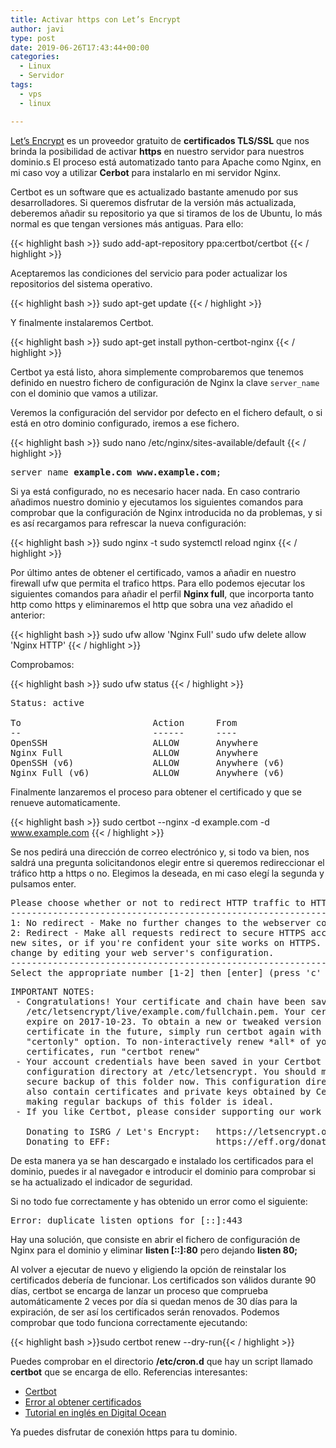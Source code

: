 ```yaml
---
title: Activar https con Let’s Encrypt
author: javi
type: post
date: 2019-06-26T17:43:44+00:00
categories:
  - Linux
  - Servidor
tags:
  - vps
  - linux

---
```

[Let&#8217;s Encrypt][1] es un proveedor gratuito de **certificados TLS/SSL** que nos brinda la posibilidad de activar **https** en nuestro servidor para nuestros dominio.s El proceso está automatizado tanto para Apache como Nginx, en mi caso voy a utilizar **Cerbot** para instalarlo en mi servidor Nginx.

Certbot es un software que es actualizado bastante amenudo por sus desarrolladores. Si queremos disfrutar de la versión más actualizada, deberemos añadir su repositorio ya que si tiramos de los de Ubuntu, lo más normal es que tengan versiones más antiguas. Para ello:

{{< highlight bash >}}
sudo add-apt-repository ppa:certbot/certbot
{{< / highlight >}}

Aceptaremos las condiciones del servicio para poder actualizar los repositorios del sistema operativo.

{{< highlight bash >}}
sudo apt-get update
{{< / highlight >}}

Y finalmente instalaremos Certbot.

{{< highlight bash >}}
sudo apt-get install python-certbot-nginx
{{< / highlight >}}

Certbot ya está listo, ahora simplemente comprobaremos que tenemos definido en nuestro fichero de configuración de Nginx la clave `server_name` con el dominio que vamos a utilizar.

Veremos la configuración del servidor por defecto en el fichero default, o si está en otro dominio configurado, iremos a ese fichero.

{{< highlight bash >}}
sudo nano /etc/nginx/sites-available/default
{{< / highlight >}}

<pre class="crayon:false">server_name <strong>example.com www.example.com</strong>;</pre>

Si ya está configurado, no es necesario hacer nada. En caso contrario añadimos nuestro dominio y ejecutamos los siguientes comandos para comprobar que la configuración de Nginx introducida no da problemas, y si es así recargamos para refrescar la nueva configuración:

{{< highlight bash >}}
sudo nginx -t
    sudo systemctl reload nginx
{{< / highlight >}}

Por último antes de obtener el certificado, vamos a añadir en nuestro firewall ufw que permita el trafico https. Para ello podemos ejecutar los siguientes comandos para añadir el perfil **Nginx full**, que incorporta tanto http como https y eliminaremos el http que sobra una vez añadido el anterior:

{{< highlight bash >}}
sudo ufw allow 'Nginx Full'
    sudo ufw delete allow 'Nginx HTTP'
{{< / highlight >}}

Comprobamos:

{{< highlight bash >}}
sudo ufw status
{{< / highlight >}}

<pre class="crayon:false">
Status: active

To                         Action      From
--                         ------      ----
OpenSSH                    ALLOW       Anywhere
Nginx Full                 ALLOW       Anywhere
OpenSSH (v6)               ALLOW       Anywhere (v6)
Nginx Full (v6)            ALLOW       Anywhere (v6)
</pre>

Finalmente lanzaremos el proceso para obtener el certificado y que se renueve automaticamente.

{{< highlight bash >}}
sudo certbot --nginx -d example.com -d www.example.com
{{< / highlight >}}

Se nos pedirá una dirección de correo electrónico y, si todo va bien, nos saldrá una pregunta solicitandonos elegir entre si queremos redireccionar el tráfico http a https o no. Elegimos la deseada, en mi caso elegí la segunda y pulsamos enter.

<pre class="crayon:false">
Please choose whether or not to redirect HTTP traffic to HTTPS, removing HTTP access.
-------------------------------------------------------------------------------
1: No redirect - Make no further changes to the webserver configuration.
2: Redirect - Make all requests redirect to secure HTTPS access. Choose this for
new sites, or if you're confident your site works on HTTPS. You can undo this
change by editing your web server's configuration.
-------------------------------------------------------------------------------
Select the appropriate number [1-2] then [enter] (press 'c' to cancel):
</pre>

<pre class="crayon:false">
IMPORTANT NOTES:
 - Congratulations! Your certificate and chain have been saved at
   /etc/letsencrypt/live/example.com/fullchain.pem. Your cert will
   expire on 2017-10-23. To obtain a new or tweaked version of this
   certificate in the future, simply run certbot again with the
   "certonly" option. To non-interactively renew *all* of your
   certificates, run "certbot renew"
 - Your account credentials have been saved in your Certbot
   configuration directory at /etc/letsencrypt. You should make a
   secure backup of this folder now. This configuration directory will
   also contain certificates and private keys obtained by Certbot so
   making regular backups of this folder is ideal.
 - If you like Certbot, please consider supporting our work by:

   Donating to ISRG / Let's Encrypt:   https://letsencrypt.org/donate
   Donating to EFF:                    https://eff.org/donate-le
</pre>

De esta manera ya se han descargado e instalado los certificados para el dominio, puedes ir al navegador e introducir el dominio para comprobar si se ha actualizado el indicador de seguridad.

Si no todo fue correctamente y has obtenido un error como el siguiente:

<pre class="crayon:false">Error: duplicate listen options for [::]:443</pre>

Hay una solución, que consiste en abrir el fichero de configuración de Nginx para el dominio y eliminar **listen [::]:80** pero dejando **listen 80;**

Al volver a ejecutar de nuevo y eligiendo la opción de reinstalar los certificados debería de funcionar. Los certificados son válidos durante 90 días, certbot se encarga de lanzar un proceso que comprueba automáticamente 2 veces por día si quedan menos de 30 días para la expiración, de ser así los certificados serán renovados. Podemos comprobar que todo funciona correctamente ejecutando:

{{< highlight bash >}}sudo certbot renew --dry-run{{< / highlight >}}

Puedes comprobar en el directorio **/etc/cron.d** que hay un script llamado **certbot** que se encarga de ello. Referencias interesantes:

  * [Certbot][2]
  * [Error al obtener certificados][3]
  * [Tutorial en inglés en Digital Ocean][4]

Ya puedes disfrutar de conexión https para tu dominio.

 [1]: https://letsencrypt.org/
 [2]: https://certbot.eff.org/docs/
 [3]: https://github.com/certbot/certbot/issues/5550
 [4]: https://www.digitalocean.com/community/tutorials/how-to-set-up-let-s-encrypt-with-nginx-server-blocks-on-ubuntu-16-04
